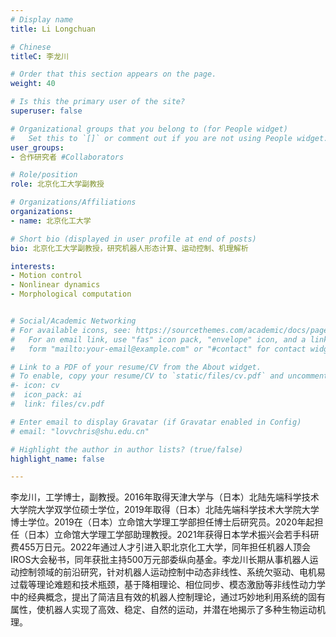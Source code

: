```yaml
---
# Display name
title: Li Longchuan

# Chinese
titleC: 李龙川

# Order that this section appears on the page.
weight: 40

# Is this the primary user of the site?
superuser: false

# Organizational groups that you belong to (for People widget)
#   Set this to `[]` or comment out if you are not using People widget.
user_groups:
- 合作研究者 #Collaborators

# Role/position
role: 北京化工大学副教授

# Organizations/Affiliations
organizations:
- name: 北京化工大学

# Short bio (displayed in user profile at end of posts)
bio: 北京化工大学副教授，研究机器人形态计算、运动控制、机理解析

interests:
- Motion control
- Nonlinear dynamics
- Morphological computation


# Social/Academic Networking
# For available icons, see: https://sourcethemes.com/academic/docs/page-builder/#icons
#   For an email link, use "fas" icon pack, "envelope" icon, and a link in the
#   form "mailto:your-email@example.com" or "#contact" for contact widget.

# Link to a PDF of your resume/CV from the About widget.
# To enable, copy your resume/CV to `static/files/cv.pdf` and uncomment the lines below.
#- icon: cv
#  icon_pack: ai
#  link: files/cv.pdf

# Enter email to display Gravatar (if Gravatar enabled in Config)
# email: "lovvchris@shu.edu.cn"

# Highlight the author in author lists? (true/false)
highlight_name: false

---
```


李龙川，工学博士，副教授。2016年取得天津大学与（日本）北陆先端科学技术大学院大学双学位硕士学位，2019年取得（日本）北陆先端科学技术大学院大学博士学位。2019在（日本）立命馆大学理工学部担任博士后研究员。2020年起担任（日本）立命馆大学理工学部助理教授。2021年获得日本学术振兴会若手科研费455万日元。2022年通过人才引进入职北京化工大学，同年担任机器人顶会IROS大会秘书，同年获批主持500万元部委纵向基金。李龙川长期从事机器人运动控制领域的前沿研究，针对机器人运动控制中动态非线性、系统欠驱动、电机易过载等理论难题和技术瓶颈，基于降相理论、相位同步、模态激励等非线性动力学中的经典概念，提出了简洁且有效的机器人控制理论，通过巧妙地利用系统的固有属性，使机器人实现了高效、稳定、自然的运动，并潜在地揭示了多种生物运动机理。
